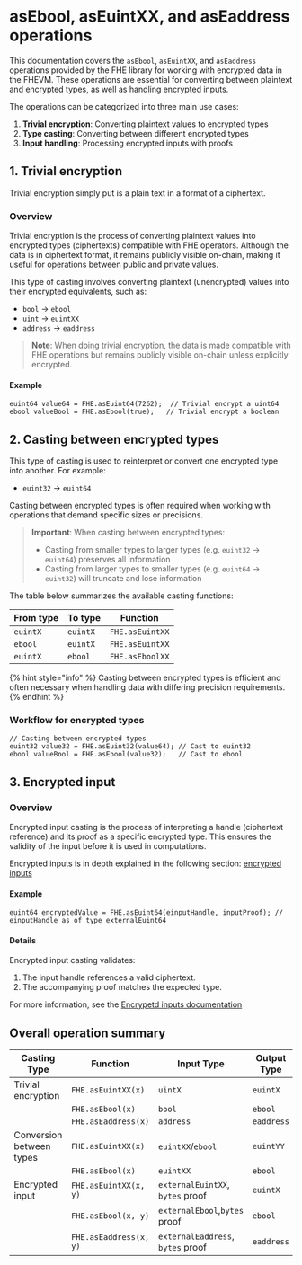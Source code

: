 # asEbool, asEuintXX, and asEaddress operations

This documentation covers the `asEbool`, `asEuintXX`, and `asEaddress` operations provided by the FHE library for working with encrypted data in the FHEVM. These operations are essential for converting between plaintext and encrypted types, as well as handling encrypted inputs.

The operations can be categorized into three main use cases:

1. **Trivial encryption**: Converting plaintext values to encrypted types
2. **Type casting**: Converting between different encrypted types
3. **Input handling**: Processing encrypted inputs with proofs

## 1. Trivial encryption

Trivial encryption simply put is a plain text in a format of a ciphertext.

### Overview

Trivial encryption is the process of converting plaintext values into encrypted types (ciphertexts) compatible with FHE operators. Although the data is in ciphertext format, it remains publicly visible on-chain, making it useful for operations between public and private values.

This type of casting involves converting plaintext (unencrypted) values into their encrypted equivalents, such as:

- `bool` → `ebool`
- `uint` → `euintXX`
- `address` → `eaddress`

> **Note**: When doing trivial encryption, the data is made compatible with FHE operations but remains publicly visible on-chain unless explicitly encrypted.

#### **Example**

```solidity
euint64 value64 = FHE.asEuint64(7262);  // Trivial encrypt a uint64
ebool valueBool = FHE.asEbool(true);   // Trivial encrypt a boolean
```

## 2. Casting between encrypted types

This type of casting is used to reinterpret or convert one encrypted type into another. For example:

- `euint32` → `euint64`

Casting between encrypted types is often required when working with operations that demand specific sizes or precisions.

> **Important**: When casting between encrypted types:
>
> - Casting from smaller types to larger types (e.g. `euint32` → `euint64`) preserves all information
> - Casting from larger types to smaller types (e.g. `euint64` → `euint32`) will truncate and lose information

The table below summarizes the available casting functions:

| From type | To type  | Function        |
| --------- | -------- | --------------- |
| `euintX`  | `euintX` | `FHE.asEuintXX` |
| `ebool`   | `euintX` | `FHE.asEuintXX` |
| `euintX`  | `ebool`  | `FHE.asEboolXX` |

{% hint style="info" %} Casting between encrypted types is efficient and often necessary when handling data with differing precision requirements. {% endhint %}

### **Workflow for encrypted types**

```solidity
// Casting between encrypted types
euint32 value32 = FHE.asEuint32(value64); // Cast to euint32
ebool valueBool = FHE.asEbool(value32);   // Cast to ebool
```

## 3. Encrypted input

### Overview

Encrypted input casting is the process of interpreting a handle (ciphertext reference) and its proof as a specific encrypted type. This ensures the validity of the input before it is used in computations.

Encrypted inputs is in depth explained in the following section: [encrypted inputs](./inputs.md)

#### Example

```solidity
euint64 encryptedValue = FHE.asEuint64(einputHandle, inputProof); // einputHandle as of type externalEuint64
```

#### Details

Encrypted input casting validates:

1.  The input handle references a valid ciphertext.
2.  The accompanying proof matches the expected type.

For more information, see the [Encrypetd inputs documentation](./inputs.md)

## Overall operation summary

| Casting Type             | Function               | Input Type                        | Output Type |
| ------------------------ | ---------------------- | --------------------------------- | ----------- |
| Trivial encryption       | `FHE.asEuintXX(x)`     | `uintX`                           | `euintX`    |
|                          | `FHE.asEbool(x)`       | `bool`                            | `ebool`     |
|                          | `FHE.asEaddress(x)`    | `address`                         | `eaddress`  |
| Conversion between types | `FHE.asEuintXX(x)`     | `euintXX`/`ebool`                 | `euintYY`   |
|                          | `FHE.asEbool(x)`       | `euintXX`                         | `ebool`     |
| Encrypted input          | `FHE.asEuintXX(x, y)`  | `externalEuintXX`, `bytes` proof  | `euintX`    |
|                          | `FHE.asEbool(x, y)`    | `externalEbool`,`bytes` proof     | `ebool`     |
|                          | `FHE.asEaddress(x, y)` | `externalEaddress`, `bytes` proof | `eaddress`  |
